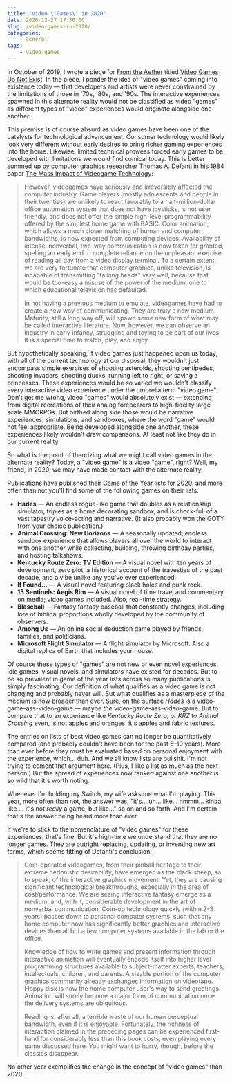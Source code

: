 ```yaml
---
title: "Video \"Games\" in 2020"
date: 2020-12-27 17:30:00
slug: /video-games-in-2020/
categories:
    - General
tags:
    - video-games
---
```


In October of 2019, I wrote a piece for [From the Aether](https://medium.com/@intothecast/from-the-aether-4-f3f330497ea5) titled [Video Games Do Not Exist](/2019/10/01/video-games-do-not-exist/). In the piece, I ponder the idea of "video games" coming into existence today — that developers and artists were never constrained by the limitations of those in '70s, '80s, and '90s. The interactive experiences spawned in this alternate reality would not be classified as video "games" as different types of "video" experiences would originate alongside one another.

This premise is of course absurd as video games have been one of the catalysts for technological advancement. Consumer technology would likely look very different without early desires to bring richer gaming experiences into the home. Likewise, limited technical prowess forced early games to be developed with limitations we would find comical today. This is better summed up by computer graphics researcher Thomas A. Defanti in his 1984 paper [The Mass Impact of Videogame Technology](http://www.vasulka.org/archive/Writings/VideogameImpact.pdf):

> However, videogames have seriously and irreversibly affected the computer industry. Game players (mostly adolescents and people in their twenties) are unlikely to react favorably to a half-million-dollar office automation system that does not have joysticks, is not user friendly, and does not offer the simple high-level programmability offered by the simplest home game with BASIC. Color animation, which allows a much closer matching of human and computer bandwidths, is now expected from computing devices. Availability of intense, nonverbal, two-way communication is now taken for granted, spelling an early end to complete reliance on the unpleasant exercise of reading all day from a video display terminal. To a certain extent, we are very fortunate that computer graphics, unlike television, is incapable of transmitting "talking heads" very well, because that would be too-easy a misuse of the power of the medium, one to which educational television has defaulted.
> 
> In not having a previous medium to emulate, videogames have had to create a new way of communicating. They are truly a new medium. Maturity, still a long way off, will spawn some new form of what may be called interactive literature. Now, however, we can observe an industry in early infancy, struggling and toying to be part of our lives. It is a special time to watch, play, and enjoy.

But hypothetically speaking, if video games just happened upon us today, with all of the current technology at our disposal, they wouldn't just encompass simple exercises of shooting asteroids, shooting centipedes, shooting invaders, shooting ducks, running left to right, or saving a princesses. These experiences would be so varied we wouldn't classify every interactive video experience under the umbrella term "video game". Don't get me wrong, video "games" would absolutely exist — extending from digital recreations of their analog forebearers to high-fidelity large scale MMORPGs. But birthed along side those would be narrative experiences, simulations, and sandboxes, where the word "game" would not feel appropriate. Being developed alongside one another, these experiences likely wouldn't draw comparisons. At least not like they do in our current reality.

So what is the point of theorizing what we might call video games in the alternate reality? Today, a "video game" is a video "game", right? Well, my friend, in 2020, we may have made contact with the alternate reality.

Publications have published their Game of the Year lists for 2020, and more often than not you'll find some of the following games on their lists:

- **Hades** — An endless rogue-like game that doubles as a relationship simulator, triples as a home decorating sandbox, and is chock-full of a vast tapestry voice-acting and narrative. (It also probably won the GOTY from your choice publication.)
- **Animal Crossing: New Horizons** — A seasonally updated, endless sandbox experience that allows players all over the world to interact with one another while collecting, building, throwing birthday parties, and hosting talkshows.
- **Kentucky Route Zero: TV Edition** — A visual novel with ten years of development, zero plot, a historical account of the travesties of the past decade, and a vibe unlike any you've ever experienced.
- **If Found…** — A visual novel featuring black holes and punk rock.
- **13 Sentinels: Aegis Rim** — A visual novel of time travel and commentary on media; video games included. Also, real-time strategy.
- **Blaseball** — Fantasy fantasy baseball that constantly changes, including lore of biblical proportions wholly developed by the community of observers.
- **Among Us** — An online social deduction game played by friends, families, and politicians.
- **Microsoft Flight Simulator** — A flight simulator by Microsoft. Also a digital replica of Earth that includes your house.

Of course these types of "games" are not new or even novel experiences. Idle games, visual novels, and simulators have existed for decades. But to be so prevalent in game of the year lists across so many publications is simply fascinating. Our definition of what qualifies as a video game is not changing and probably never will. But what qualifies as a masterpiece of the medium is now broader than ever. Sure, on the surface *Hades* is a video-game-ass-video-game — maybe *the* video-game-ass-video-game. But to compare that to an experience like *Kentucky Route Zero*, or *KRZ* to *Animal Crossing* even, is not apples and oranges; it's apples and fabric textures.

The entries on lists of best video games can no longer be quantitatively compared (and probably couldn't have been for the past 5–10 years). More than ever before they must be evaluated based on personal enjoyment with the experience, which… duh. And we all know lists are bullshit. I'm not trying to cement that argument here. (Plus, I like a list as much as the next person.) But the spread of experiences now ranked against one another is so wild that it's worth noting.

Whenever I'm holding my Switch, my wife asks me what I'm playing. This year, more often than not, the answer was, "it's… uh… like… hmmm… kinda like … it's not *really* a game, but like…" so on and so forth. And I'm certain that's the answer being heard more than ever.

If we're to stick to the nomenclature of "video games" for these experiences, that's fine. But it's high-time we understand that they are no longer games. They are outright replacing, updating, or inventing new art forms, which seems fitting of Defanti's conclusion:

> Coin-operated videogames, from their pinball heritage to their extreme hedonistic desirability, have emerged as the black sheep, so to speak, of the interactive graphics movement. Yet, they are causing significant technological breakthroughs, especially in the area of cost/performance. We are seeing interactive fantasy emerge as a medium, and, with it, considerable development in the art of nonverbal communication. Coin-op technology quickly (within 2-3 years) passes down to personal computer systems, such that any home computer now has significantly better graphics and interactive devices than all but a few computer systems available in the lab or the office.
> 
> Knowledge of how to write games and present information through interactive animation will eventually encode itself into higher level programming structures available to subject-matter experts, teachers, intellectuals, children, and parents. A sizable portion of the computer graphics community already exchanges information on videotape. Floppy disk is now the home computer user's way to send greetings. Animation will surely become a major form of communication once the delivery systems are ubiquitous.
> 
> Reading is, after all, a terrible waste of our human perceptual bandwidth, even if it is enjoyable. Fortunately, the richness of interaction claimed in the preceding pages can be experienced first-hand for considerably less than this book costs, even playing every game discussed here. You might want to hurry, though, before the classics disappear.

No other year exemplifies the change in the concept of "video games" than 2020.